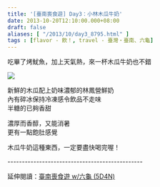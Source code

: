 ```yaml
---
title: '[臺南喪食遊] Day3：小林木瓜牛奶'
date: 2013-10-20T12:10:00.000+08:00
draft: false
aliases: [ "/2013/10/day3_8795.html" ]
tags : [flavor - 飲！, travel - 臺灣・臺南、六龜]
---
```


吃畢了烤魷魚，加上天氣熱，來一杯木瓜牛奶也不錯  

![](/images/tainan3h.jpg)

新鮮的木瓜配上奶味濃郁的林鳳營鮮奶  
內有碎冰保持冷凍感令飲品不走味  
半糖的已夠香甜  
  
濃厚而香醇，又能消暑  
更有一點飽肚感覺  
  
  
木瓜牛奶這種東西，一定要盡快喝完喔！  
  
\-----------------------------------------------  
  
延伸閱讀：[臺南喪食遊 w/六龜 (5D4N)](https://hidie.net/tainan5d4n/)
